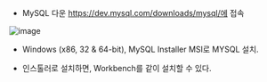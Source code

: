 
- MySQL 다운
https://dev.mysql.com/downloads/mysql/에 접속

![image](https://user-images.githubusercontent.com/15938354/174228939-9ac2bb8c-f8ee-4632-bcc6-c533325a4553.png)


- Windows (x86, 32 & 64-bit), MySQL Installer MSI로 MYSQL 설치.


- 인스톨러로 설치하면, Workbench를 같이 설치할 수 있다.



